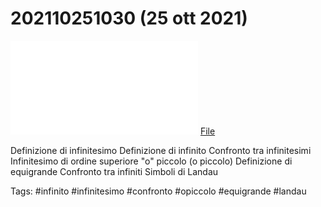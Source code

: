 # 202110251030 (25 ott 2021)

![](202110251030.pdf)
[File](202110251030.pdf)

Definizione di infinitesimo
Definizione di infinito
Confronto tra infinitesimi
Infinitesimo di ordine superiore
"o" piccolo (o piccolo)
Definizione di equigrande
Confronto tra infiniti
Simboli di Landau

Tags:
#infinito #infinitesimo #confronto #opiccolo #equigrande #landau 